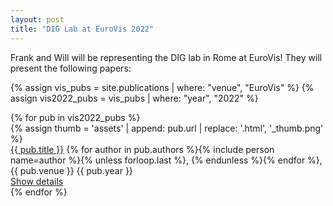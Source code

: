 ```yaml
---
layout: post
title: "DIG Lab at EuroVis 2022"
---
```


Frank and Will will be representing the DIG lab in Rome at EuroVis! They will present the following papers:

{% assign vis_pubs = site.publications | where: "venue", "EuroVis" %}
{% assign vis2022_pubs = vis_pubs | where: "year", "2022" %}

<div class="mv3">
      {% for pub in vis2022_pubs %}
      <div class="mt4 mt3-ns flex flex-row-ns flex-column">
        {% assign thumb = 'assets' | append: pub.url | replace: '.html',
        '_thumb.png' %}
        <div
          class="h3 mr3-ns mb2 mb0-ns flex-shrink-0 preview-image ba b--black-05 db"
          style="background-image: url('{{ thumb | relative_url }}')"
        ></div>
        <div class="measure-wide">
          <div class="mb1">
            <a href="{{ pub.url }}" class="b link black hover-cmu-red"
              >{{ pub.title }}</a
            >
            <span class="fw2">
              {% for author in pub.authors %}{% include person name=author %}{%
              unless forloop.last %}, {% endunless %}{% endfor %}</span
            >, <span class="nowrap">{{ pub.venue }} {{ pub.year }}</span>
          </div>
          <a href="{{ pub.url }}" class="cta">Show details</a>
        </div>
      </div>
      {% endfor %}
    </div>
